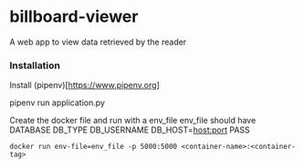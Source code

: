# billboard-viewer
A web app to view data retrieved by the reader

### Installation
Install (pipenv)[https://www.pipenv.org]

pipenv run application.py

Create the docker file and run with a env_file
env_file should have
DATABASE
DB_TYPE
DB_USERNAME
DB_HOST=<host:port>
PASS

`docker run env-file=env_file -p 5000:5000 <container-name>:<container-tag>`